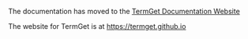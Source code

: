 The documentation has moved to the [TermGet Documentation Website](https://termget.github.io/docs/)

The website for TermGet is at https://termget.github.io
